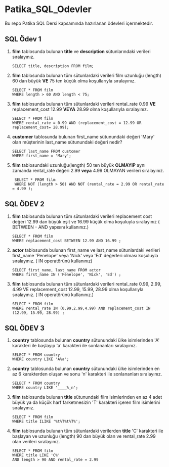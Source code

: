 # Patika_SQL_Odevler
Bu repo Patika SQL Dersi kapsamında hazırlanan ödevleri içermektedir.
## SQL Ödev 1 

1. **film** tablosunda bulunan **title** ve **description** sütunlarındaki verileri sıralayınız.
   
   ```
   SELECT title, description FROM film;
   ```
   
3. **film** tablosunda bulunan tüm sütunlardaki verileri film uzunluğu (length) 60 dan büyük **VE** 75 ten küçük olma koşullarıyla sıralayınız.
   ```
   SELECT * FROM film
   WHERE length > 60 AND length < 75;
   
   ```
4. **film** tablosunda bulunan tüm sütunlardaki verileri rental_rate 0.99 __VE__ replacement_cost 12.99 __VEYA__ 28.99 olma koşullarıyla sıralayınız.
   ```
   SELECT * FROM film
   WHERE rental_rate = 0.99 AND (replacement_cost = 12.99 OR replacement_cost= 28.99);
   
   ```
5. **customer** tablosunda bulunan first_name sütunundaki değeri 'Mary' olan müşterinin last_name sütunundaki değeri nedir?
   ```
   SELECT last_name FROM customer
   WHERE first_name = 'Mary';

   ```
6. **film**  tablosundaki uzunluğu(length) 50 ten büyük **OLMAYIP** aynı zamanda rental_rate değeri 2.99 **veya** 4.99 OLMAYAN verileri sıralayınız.
   ```
    SELECT * FROM film
    WHERE NOT (length > 50) AND NOT (rental_rate = 2.99 OR rental_rate = 4.99 );

   ```

## SQL ÖDEV 2

1. **film** tablosunda bulunan tüm sütunlardaki verileri replacement cost değeri 12.99 dan büyük eşit ve 16.99 küçük olma koşuluyla sıralayınız ( BETWEEN - AND 
   yapısını kullanınız.)
    
   ```
   SELECT * FROM film
   WHERE replacement_cost BETWEEN 12.99 AND 16.99 ;

   ```
2. **actor** tablosunda bulunan first_name ve last_name sütunlardaki verileri first_name 'Penelope' veya 'Nick' veya 'Ed' değerleri olması koşuluyla sıralayınız.
    ( IN operatörünü kullanınız)
   
   ```
   SELECT first_name, last_name FROM actor
   WHERE first_name IN ('Penelope', 'Nick', 'Ed') ;

   ```
3. **film** tablosunda bulunan tüm sütunlardaki verileri rental_rate 0.99, 2.99, 4.99 VE replacement_cost 12.99, 15.99, 28.99 olma koşullarıyla sıralayınız. ( IN 
     operatörünü kullanınız.)
   
   ```
   SELECT * FROM film
   WHERE rental_rate IN (0.99,2.99,4.99) AND replacement_cost IN (12.99, 15.99, 28.99) ;

   ```
## SQL ÖDEV 3

1. **country** tablosunda bulunan **country** sütunundaki ülke isimlerinden 'A' karakteri ile başlayıp 'a' karakteri ile sonlananları sıralayınız.

   ```
   SELECT * FROM country
   WHERE country LIKE 'A%a';

   ```
2.  **country** tablosunda bulunan **country** sütunundaki ülke isimlerinden en az 6 karakterden oluşan ve sonu 'n' karakteri ile sonlananları sıralayınız.

    ```
    SELECT * FROM country
    WHERE country LIKE '____%_n';

    ```
3. **film** tablosunda bulunan **title** sütunundaki film isimlerinden en az 4 adet büyük ya da küçük harf farketmesizin 'T' karakteri içeren film isimlerini 
   sıralayınız.

   ```
   SELECT * FROM film
   WHERE title ILIKE '%t%T%t%T%';

   ```
4. **film** tablosunda bulunan tüm sütunlardaki verilerden **title** 'C' karakteri ile başlayan ve uzunluğu (length) 90 dan büyük olan ve rental_rate 2.99 olan
    verileri sıralayınız.

   ```
   SELECT * FROM film
   WHERE title LIKE 'C%'
   AND length > 90 AND rental_rate = 2.99

   ```
   
  
   








   

   
